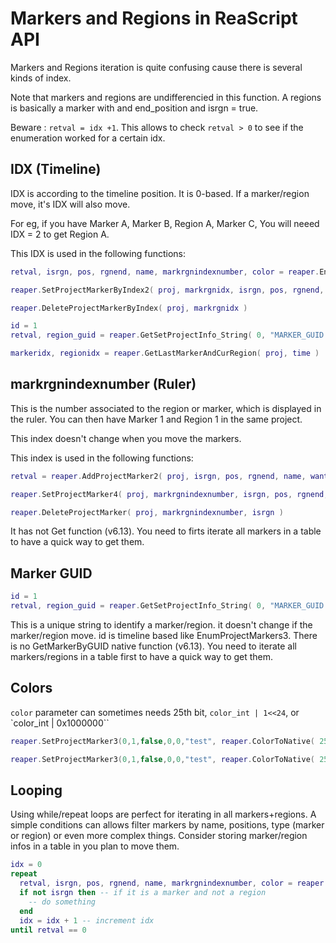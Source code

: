 # Markers and Regions in ReaScript API

Markers and Regions iteration is quite confusing cause there is several kinds of index.
 
Note that markers and regions are undifferencied in this function. A regions is basically a marker with and end_position and isrgn = true.

Beware : `retval = idx +1`. This allows to check `retval > 0` to see if the enumeration worked for a certain idx.

## IDX (Timeline)

IDX is according to the timeline position. It is 0-based. If a marker/region move, it's IDX will also move.
 
For eg, if you have Marker A, Marker B, Region A, Marker C,
You will neeed IDX = 2 to get Region A.
 
This IDX is used in the following functions:

```lua
retval, isrgn, pos, rgnend, name, markrgnindexnumber, color = reaper.EnumProjectMarkers3( proj, idx )
```
 
```lua
reaper.SetProjectMarkerByIndex2( proj, markrgnidx, isrgn, pos, rgnend, IDnumber, name, color, flags )
```
 
```lua
reaper.DeleteProjectMarkerByIndex( proj, markrgnidx )
```

```lua
id = 1
retval, region_guid = reaper.GetSetProjectInfo_String( 0, "MARKER_GUID:" .. id, "", false )
```

```lua
markeridx, regionidx = reaper.GetLastMarkerAndCurRegion( proj, time )
```
 
## markrgnindexnumber (Ruler)

This is the number associated to the region or marker, which is displayed in the ruler.
You can then have Marker 1 and Region 1 in the same project.

This index doesn't change when you move the markers.

This index is used in the following functions:

```lua
retval = reaper.AddProjectMarker2( proj, isrgn, pos, rgnend, name, wantidx, color )
```
 
```lua
reaper.SetProjectMarker4( proj, markrgnindexnumber, isrgn, pos, rgnend, name, color, flags )
```
 
```lua
reaper.DeleteProjectMarker( proj, markrgnindexnumber, isrgn )
```

It has not Get function (v6.13). You need to firts iterate all markers in a table to have a quick way to get them.

## Marker GUID

```lua
id = 1
retval, region_guid = reaper.GetSetProjectInfo_String( 0, "MARKER_GUID:" .. id, "", false )
```

This is a unique string to identify a marker/region. it doesn't change if the marker/region move. id is timeline based like EnumProjectMarkers3.
There is no GetMarkerByGUID native function (v6.13). You need to iterate all markers/regions in a table first to have a quick way to get them.

## Colors

`color` parameter can sometimes needs 25th bit, `color_int | 1<<24`, or `color_int | 0x1000000``

```lua
reaper.SetProjectMarker3(0,1,false,0,0,"test", reaper.ColorToNative( 255, 0, 0 ) |0x1000000 )
```

```lua
reaper.SetProjectMarker3(0,1,false,0,0,"test", reaper.ColorToNative( 255, 0, 0 ) | 1<<24 )
```

## Looping

Using while/repeat loops are perfect for iterating in all markers+regions. A simple conditions can allows filter markers by name, positions, type (marker or region) or even more complex things. Consider storing marker/region infos in a table in you plan to move them.

```lua
idx = 0
repeat
  retval, isrgn, pos, rgnend, name, markrgnindexnumber, color = reaper.EnumProjectMarkers3( proj, idx ) -- get marker by idx
  if not isrgn then -- if it is a marker and not a region
    -- do something
  end
  idx = idx + 1 -- increment idx
until retval == 0
```
